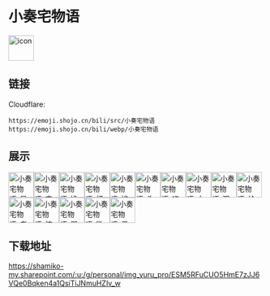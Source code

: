 # 小奏宅物语
<img src="https://emoji.shojo.cn/bili/src/小奏宅物语/icon.png" width="50" height="50" alt="icon">

## 链接
Cloudflare:
```
https://emoji.shojo.cn/bili/src/小奏宅物语
https://emoji.shojo.cn/bili/webp/小奏宅物语
```
## 展示
<img src="https://emoji.shojo.cn/bili/src/小奏宅物语/小奏宅物语-星星.png" width="50" height="50" alt="小奏宅物语-星星"><img src="https://emoji.shojo.cn/bili/src/小奏宅物语/小奏宅物语-安详.png" width="50" height="50" alt="小奏宅物语-安详"><img src="https://emoji.shojo.cn/bili/src/小奏宅物语/小奏宅物语-馋.png" width="50" height="50" alt="小奏宅物语-馋"><img src="https://emoji.shojo.cn/bili/src/小奏宅物语/小奏宅物语-打call.png" width="50" height="50" alt="小奏宅物语-打call"><img src="https://emoji.shojo.cn/bili/src/小奏宅物语/小奏宅物语-尴尬.png" width="50" height="50" alt="小奏宅物语-尴尬"><img src="https://emoji.shojo.cn/bili/src/小奏宅物语/小奏宅物语-头大.png" width="50" height="50" alt="小奏宅物语-头大"><img src="https://emoji.shojo.cn/bili/src/小奏宅物语/小奏宅物语-吃桃.png" width="50" height="50" alt="小奏宅物语-吃桃"><img src="https://emoji.shojo.cn/bili/src/小奏宅物语/小奏宅物语-血压.png" width="50" height="50" alt="小奏宅物语-血压"><img src="https://emoji.shojo.cn/bili/src/小奏宅物语/小奏宅物语-观察.png" width="50" height="50" alt="小奏宅物语-观察"><img src="https://emoji.shojo.cn/bili/src/小奏宅物语/小奏宅物语-给点.png" width="50" height="50" alt="小奏宅物语-给点"><img src="https://emoji.shojo.cn/bili/src/小奏宅物语/小奏宅物语-老婆.png" width="50" height="50" alt="小奏宅物语-老婆"><img src="https://emoji.shojo.cn/bili/src/小奏宅物语/小奏宅物语-惊讶.png" width="50" height="50" alt="小奏宅物语-惊讶"><img src="https://emoji.shojo.cn/bili/src/小奏宅物语/小奏宅物语-哭.png" width="50" height="50" alt="小奏宅物语-哭"><img src="https://emoji.shojo.cn/bili/src/小奏宅物语/小奏宅物语-微笑.png" width="50" height="50" alt="小奏宅物语-微笑"><img src="https://emoji.shojo.cn/bili/src/小奏宅物语/小奏宅物语-爱心.png" width="50" height="50" alt="小奏宅物语-爱心">

## 下载地址

https://shamiko-my.sharepoint.com/:u:/g/personal/img_yuru_pro/ESM5RFuCUO5HmE7zJJ6VQe0Bqken4a1QsiTiJNmuHZIv_w